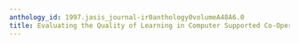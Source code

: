 ```yaml
---
anthology_id: 1997.jasis_journal-ir0anthology0volumeA48A6.0
title: Evaluating the Quality of Learning in Computer Supported Co-Operative Learning
---
```

